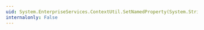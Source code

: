 ```yaml
---
uid: System.EnterpriseServices.ContextUtil.SetNamedProperty(System.String,System.Object)
internalonly: False
---
```

